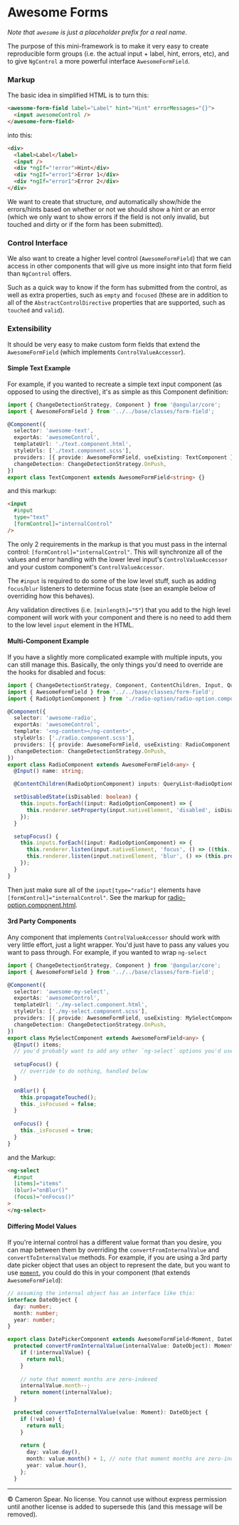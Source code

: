 # Awesome Forms

*Note that `awesome` is just a placeholder prefix for a real name.*

The purpose of this mini-framework is to make it very easy to create reproducible form groups (i.e. the actual input + label, hint, errors, etc), and to give `NgControl` a more powerful interface `AwesomeFormField`.

### Markup

The basic idea in simplified HTML is to turn this:

```html
<awesome-form-field label="Label" hint="Hint" errorMessages="{}">
  <input awesomeControl />
</awesome-form-field>
```

into this:

```html
<div>
  <label>Label</label>
  <input />
  <div *ngIf="!error">Hint</div>
  <div *ngIf="error1">Error 1</div>
  <div *ngIf="error1">Error 2</div>
</div>
```

We want to create that structure, *and* automatically show/hide the errors/hints based on whether or not we should show a hint or an error (which we only want to show errors if the field is not only invalid, but touched and dirty or if the form has been submitted).

### Control Interface

We also want to create a higher level control (`AwesomeFormField`) that we can access in other components that will give us more insight into that form field than `NgControl` offers. 

Such as a quick way to know if the form has submitted from the control, as well as extra properties, such as `empty` and `focused` (these are in addition to all of the `AbstractControlDirective` properties that are supported, such as `touched` and `valid`).

### Extensibility

It should be very easy to make custom form fields that extend the `AwesomeFormField` (which implements `ControlValueAccessor`). 

#### Simple Text Example

For example, if you wanted to recreate a simple text input component (as opposed to using the directive), it's as simple as this Component definition:

```ts
import { ChangeDetectionStrategy, Component } from '@angular/core';
import { AwesomeFormField } from '../../base/classes/form-field';

@Component({
  selector: 'awesome-text',
  exportAs: 'awesomeControl',
  templateUrl: './text.component.html',
  styleUrls: ['./text.component.scss'],
  providers: [{ provide: AwesomeFormField, useExisting: TextComponent }],
  changeDetection: ChangeDetectionStrategy.OnPush,
})
export class TextComponent extends AwesomeFormField<string> {}
```

and this markup:

```html
<input
  #input
  type="text"
  [formControl]="internalControl"
/>
```

The only 2 requirements in the markup is that you must pass in the internal control: `[formControl]="internalControl"`. This will synchronize all of the values and error handling with the lower level input's `ControlValueAccessor` and your custom component's `ControlValueAccessor`.

The `#input` is required to do some of the low level stuff, such as adding `focus`/`blur` listeners to determine focus state (see an example below of overriding how this behaves).

Any validation directives (i.e. `[minlength]="5"`) that you add to the high level component will work with your component and there is no need to add them to the low level `input` element in the HTML.

#### Multi-Component Example

If you have a slightly more complicated example with multiple inputs, you can still manage this. Basically, the only things you'd need to override are the hooks for disabled and focus:

```ts
import { ChangeDetectionStrategy, Component, ContentChildren, Input, QueryList } from '@angular/core';
import { AwesomeFormField } from '../../base/classes/form-field';
import { RadioOptionComponent } from './radio-option/radio-option.component';

@Component({
  selector: 'awesome-radio',
  exportAs: 'awesomeControl',
  template: '<ng-content></ng-content>',
  styleUrls: ['./radio.component.scss'],
  providers: [{ provide: AwesomeFormField, useExisting: RadioComponent }],
  changeDetection: ChangeDetectionStrategy.OnPush,
})
export class RadioComponent extends AwesomeFormField<any> {
  @Input() name: string;

  @ContentChildren(RadioOptionComponent) inputs: QueryList<RadioOptionComponent> = <any>[];

  setDisabledState(isDisabled: boolean) {
    this.inputs.forEach((input: RadioOptionComponent) => {
      this.renderer.setProperty(input.nativeElement, 'disabled', isDisabled);
    });
  }

  setupFocus() {
    this.inputs.forEach((input: RadioOptionComponent) => {
      this.renderer.listen(input.nativeElement, 'focus', () => ((this._focused = true)));
      this.renderer.listen(input.nativeElement, 'blur', () => (this.propagateTouched(), (this._focused = false)));
    });
  }
}
```

Then just make sure all of the `input[type="radio"]` elements have `[formControl]="internalControl"`. See the markup for [radio-option.component.html](src/awesome-forms/form-fields/radio/radio-options/radio-options.component.html).

#### 3rd Party Components

Any component that implements `ControlValueAccessor` should work with very little effort, just a light wrapper. You'd just have to pass any values you want to pass through. For example, if you wanted to wrap `ng-select`

```ts
import { ChangeDetectionStrategy, Component } from '@angular/core';
import { AwesomeFormField } from '../../base/classes/form-field';

@Component({
  selector: 'awesome-my-select',
  exportAs: 'awesomeControl',
  templateUrl: './my-select.component.html',
  styleUrls: ['./my-select.component.scss'],
  providers: [{ provide: AwesomeFormField, useExisting: MySelectComponent }],
  changeDetection: ChangeDetectionStrategy.OnPush,
})
export class MySelectComponent extends AwesomeFormField<any> {
  @Input() items;
  // you'd probably want to add any other `ng-select` options you'd use
  
  setupFocus() {
    // override to do nothing, handled below
  }

  onBlur() {
    this.propagateTouched();
    this._isFocused = false;
  }
 
  onFocus() {
    this._isFocused = true;
  }
}
```

and the Markup:

```html
<ng-select
  #input
  [items]="items"
  (blur)="onBlur()"
  (focus)="onFocus()"
>
</ng-select>
```
#### Differing Model Values

If you're internal control has a different value format than you desire, you can map between them by overriding the `convertFromInternalValue` and `convertToInternalValue` methods. For example, if you are using a 3rd party date picker object that uses an object to represent the date, but you want to use [`moment`](https://momentjs.com/), you could do this in your component (that extends `AwesomeFormField`):

```ts
// assuming the internal object has an interface like this:
interface DateObject {
  day: number;
  month: number;
  year: number;
}

export class DatePickerComponent extends AwesomeFormField<Moment, DateObject> {
  protected convertFromInternalValue(internalValue: DateObject): Moment {
    if (!internvalValue) {
      return null;
    }
  
    // note that moment months are zero-indexed
    internalValue.month--;
    return moment(internalValue);
  }
  
  protected convertToInternalValue(value: Moment): DateObject {
    if (!value) {
      return null;
    }
  
    return {
      day: value.day(),
      month: value.month() + 1, // note that moment months are zero-indexed
      year: value.hour(),
    };
  }
```

----

© Cameron Spear. No license. You cannot use without express permission until another license is added to supersede this (and this message will be removed).

